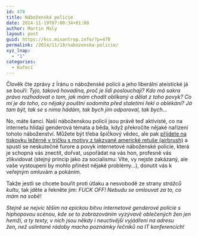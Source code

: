 ```yaml
---
id: 478
title: Náboženská policie
date: 2014-11-19T07:00:34+01:00
author: Martin Maly
layout: post
guid: https://kcc.misantrop.info/?p=478
permalink: /2014/11/19/nabozenska-policie/
xyz_lnap:
  - "1"
categories:
  - Kuřecí
---
```

Člověk čte zprávy z Íránu o náboženské policii a jeho liberální ateistické já se bouří: _Tyjo, taková hovadina, proč je lidi poslouchají? Kdo má sakra právo rozhodovat o tom, jak mám chodit oblíkaný a dělat z toho povyk? Co mi je do toho, co nějaký pouštní sodomita před staletími řekl o oblékání? Já tam být, tak se s nima hádám, tak bych jim odporoval, tak bych&#8230;_

No, máte šanci. Naší náboženskou policií jsou právě teď aktivisté, co na internetu hlídají genderová témata a běda, když překročíte nějaké nařízení tohoto náboženství. Můžete být třeba špičkový vědec, ale pak [přijdete na tiskovku ležérně v tričku s motivy z takzvané americké retuše (airbrush)](https://www.bbc.com/news/blogs-trending-30055278) a spustí se neskutečné furore a povyk internetové náboženské policie, která je schopná vás znectít, dořvat, uspořádat na vás hon, profesně vás zlikvidovat (stejný princip jako za socialismu: Víte, vy nejste zakázaný, ale vaše vystoupení by mohlo přinést nějaké problémy&#8230;), donutit vás k veřejným omluvám a pokáním.

Takže jestli se chcete bouřit proti útlaku a nesvobodě ze strany _strážců kultu_, tak jděte a řekněte jim: _FUCK OFF! Nebudu se omlouvat za to, co mám na sobě!_

_Stejně se nejvíc těším na epickou bitvu internetové genderové policie s hiphopovou scénou, kde se to zobrazováním vyzývavě oblečených žen jen hemží, a ty texty, v nich jsou někdy i neuctivější vyjádření na adresu žen, než uslintané rádoby macho poznámky řečníků na IT konferencích!_